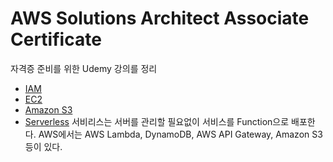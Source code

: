 
# AWS Solutions Architect Associate Certificate
자격증 준비를 위한 Udemy 강의를 정리


- [IAM](https://github.com/yujin-dev/AWS-Tutorial/blob/master/IAM.md)
- [EC2](https://github.com/yujin-dev/AWS-Tutorial/blob/master/EC2.md)
- [Amazon S3](https://github.com/yujin-dev/AWS-Tutorial/blob/master/S3.md)
- [Serverless](https://github.com/yujin-dev/AWS-Tutorial/blob/master/Serverless.md)
서비리스는 서버를 관리할 필요없이 서비스를 Function으로 배포한다.
AWS에서는 AWS Lambda, DynamoDB, AWS API Gateway, Amazon S3 등이 있다.
